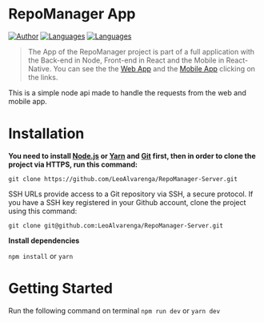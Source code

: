 



# RepoManager App

[![Author](https://img.shields.io/badge/author-LeoAlvarenga-38e000?style=flat-square)](https://github.com/LeoAlvarenga)
[![Languages](https://img.shields.io/github/languages/count/LeoAlvarenga/RepoManager-Server?color=38e000&style=flat-square)](#)
[![Languages](https://img.shields.io/github/languages/top/LeoAlvarenga/RepoManager-Server?color=38e000&style=flat-square)](#)



> The App of the RepoManager project is part of a full application with the Back-end in Node, Front-end in React and the Mobile in React-Native. You can see the the [Web App](https://github.com/LeoAlvarenga/RepoManager-Web) and the [Mobile App](https://github.com/LeoAlvarenga/RepoManager---Mobile) clicking on the links. 

This is a simple node api made to handle the requests from the web and mobile app.

# Installation

**You need to install [Node.js](https://nodejs.org/en/download/) or  [Yarn](https://yarnpkg.com/) and [Git](https://git-scm.com/) first, then in order to clone the project via HTTPS, run this command:**

```git clone https://github.com/LeoAlvarenga/RepoManager-Server.git```

SSH URLs provide access to a Git repository via SSH, a secure protocol. If you have a SSH key registered in your Github account, clone the project using this command:

```git clone git@github.com:LeoAlvarenga/RepoManager-Server.git```

**Install dependencies**

```npm install``` or ```yarn```

# Getting Started

Run the following command on terminal
```npm run dev``` or ```yarn dev```
